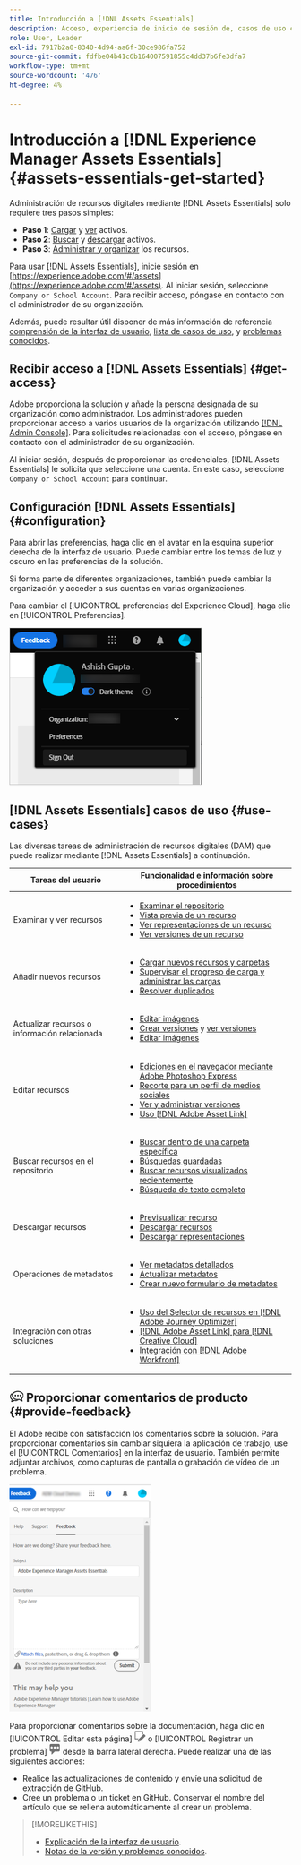 ```yaml
---
title: Introducción a [!DNL Assets Essentials]
description: Acceso, experiencia de inicio de sesión de, casos de uso compatibles y problemas conocidos de [!DNL Assets Essentials].
role: User, Leader
exl-id: 7917b2a0-8340-4d94-aa6f-30ce986fa752
source-git-commit: fdfbe04b41c6b164007591855c4dd37b6fe3dfa7
workflow-type: tm+mt
source-wordcount: '476'
ht-degree: 4%

---
```


# Introducción a [!DNL Experience Manager Assets Essentials] {#assets-essentials-get-started}

<!-- TBD: Make links for these steps. -->

Administración de recursos digitales mediante [!DNL Assets Essentials] solo requiere tres pasos simples:

* **Paso 1**: [Cargar](/help/add-delete.md) y [ver](/help/navigate-view.md) activos.
* **Paso 2**: [Buscar](/help/search.md) y [descargar](/help/manage-organize.md#download) activos.
* **Paso 3**: [Administrar y organizar](/help/manage-organize.md) los recursos.

Para usar [!DNL Assets Essentials], inicie sesión en [https://experience.adobe.com/#/assets](https://experience.adobe.com/#/assets). Al iniciar sesión, seleccione `Company or School Account`. Para recibir acceso, póngase en contacto con el administrador de su organización.

Además, puede resultar útil disponer de más información de referencia [comprensión de la interfaz de usuario](/help/navigate-view.md), [lista de casos de uso](#use-cases), <!-- TBD: [supported file types](/help/supported-file-formats.md), --> y [problemas conocidos](/help/release-notes.md#known-issues).

## Recibir acceso a [!DNL Assets Essentials] {#get-access}

Adobe proporciona la solución y añade la persona designada de su organización como administrador. Los administradores pueden proporcionar acceso a varios usuarios de la organización utilizando [[!DNL Admin Console]](https://helpx.adobe.com/es/enterprise/using/admin-console.html). Para solicitudes relacionadas con el acceso, póngase en contacto con el administrador de su organización.

Al iniciar sesión, después de proporcionar las credenciales, [!DNL Assets Essentials] le solicita que seleccione una cuenta. En este caso, seleccione `Company or School Account` para continuar.

## Configuración [!DNL Assets Essentials] {#configuration}

Para abrir las preferencias, haga clic en el avatar en la esquina superior derecha de la interfaz de usuario. Puede cambiar entre los temas de luz y oscuro en las preferencias de la solución.

Si forma parte de diferentes organizaciones, también puede cambiar la organización y acceder a sus cuentas en varias organizaciones.

Para cambiar el [!UICONTROL preferencias del Experience Cloud], haga clic en [!UICONTROL Preferencias].

![Preferencia para cambiar el tema oscuro y el ligero](assets/theme-change.png)

## [!DNL Assets Essentials] casos de uso {#use-cases}

Las diversas tareas de administración de recursos digitales (DAM) que puede realizar mediante [!DNL Assets Essentials] a continuación.

| Tareas del usuario | Funcionalidad e información sobre procedimientos |
|-----|------|
| Examinar y ver recursos | <ul> <li>[Examinar el repositorio](/help/navigate-view.md#view-assets-and-details) </li> <li> [Vista previa de un recurso](/help/navigate-view.md#preview-assets) <li> [Ver representaciones de un recurso](/help/add-delete.md#renditions) </li> <li>[Ver versiones de un recurso](/help/manage-organize.md#view-versions)</li></ul> |
| Añadir nuevos recursos | <ul> <li>[Cargar nuevos recursos y carpetas](/help/add-delete.md#add-assets)</li> <li>[Supervisar el progreso de carga y administrar las cargas](/help/add-delete.md#upload-progress)</li> <li>[Resolver duplicados](/help/add-delete.md#resolve-upload-fails)</li> </ul> |
| Actualizar recursos o información relacionada | <ul> <li>[Editar imágenes](/help/edit-images.md)</li> <li>[Crear versiones](/help/manage-organize.md#create-versions) y [ver versiones](/help/manage-organize.md#view-versions)</li> <li>[Editar imágenes](/help/edit-images.md)</li> </ul> |
| Editar recursos | <ul> <li>[Ediciones en el navegador mediante Adobe Photoshop Express](/help/edit-images.md)</li> <li>[Recorte para un perfil de medios sociales](/help/edit-images.md#crop-straighten-images)</li> <li>[Ver y administrar versiones](/help/manage-organize.md#view-versions)</li> <li>[Uso [!DNL Adobe Asset Link]](/help/integration.md#integrations)</ul></ul> |
| Buscar recursos en el repositorio | <ul> <li>[Buscar dentro de una carpeta específica](/help/search.md#refine-search-results)</li> <li>[Búsquedas guardadas](/help/search.md#saved-search)</li> <li>[Buscar recursos visualizados recientemente](/help/search.md)</li> <li>[Búsqueda de texto completo](/help/search.md) |
| Descargar recursos | <ul> <li> [Previsualizar recurso](/help/navigate-view.md#preview-assets) </li> <li> [Descargar recursos](/help/manage-organize.md#download) <li> [Descargar representaciones](/help/add-delete.md#renditions) </li></ul> |
| Operaciones de metadatos | <ul> <li>[Ver metadatos detallados](/help/metadata.md) </li> <li> [Actualizar metadatos](/help/metadata.md#update-metadata)</li> <li> [Crear nuevo formulario de metadatos](/help/metadata.md#metadata-forms) </li> </ul> |
| Integración con otras soluciones | <ul> <li>[Uso del Selector de recursos en [!DNL Adobe Journey Optimizer]](/help/integration.md)</li> <li>[[!DNL Adobe Asset Link] para [!DNL Creative Cloud]](/help/integration.md)</li> <li>[Integración con [!DNL Adobe Workfront]](/help/integration.md)</li> </ul> |

<!--TBD: Merge the below rows in the table when the use cases are documented/available.

| How do I delete assets? | <ul> <li>[Delete assets](/help/manage-organize.md)</li> <li>Recover deleted assets</li> <li>Permanently delete assets</li> </ul> |
| How do I share assets or find shared assets? | <ul> <li>Shared by me</li> <li>Shared with me</li> <li>Share for comments and review</li> <li>Unshare assets</li> </ul> |
| How do I collaborate with others and get my assets reviewed | <ul> <li>Share for review</li> <li>Provide comments. Resolve and filter comments</li> <li>Annotations on images</li> <li>Assign tasks to specific users and prioritize</li> </ul> |

-->

## ![icono de comentarios](assets/do-not-localize/feedback-icon.png) Proporcionar comentarios de producto {#provide-feedback}

El Adobe recibe con satisfacción los comentarios sobre la solución. Para proporcionar comentarios sin cambiar siquiera la aplicación de trabajo, use el [!UICONTROL Comentarios] en la interfaz de usuario. También permite adjuntar archivos, como capturas de pantalla o grabación de vídeo de un problema.

![opción de comentarios en la interfaz](assets/feedback-panel.png)

Para proporcionar comentarios sobre la documentación, haga clic en [!UICONTROL Editar esta página] ![editar la página](assets/do-not-localize/edit-page.png) o [!UICONTROL Registrar un problema] ![crear un problema de GitHub](assets/do-not-localize/github-issue.png) desde la barra lateral derecha. Puede realizar una de las siguientes acciones:

* Realice las actualizaciones de contenido y envíe una solicitud de extracción de GitHub.
* Cree un problema o un ticket en GitHub. Conservar el nombre del artículo que se rellena automáticamente al crear un problema.

>[!MORELIKETHIS]
>
>* [Explicación de la interfaz de usuario](/help/navigate-view.md).
>* [Notas de la versión y problemas conocidos](/help/release-notes.md).


<!-- TBD: 
>* [Supported file types](/help/supported-file-formats.md).
-->
